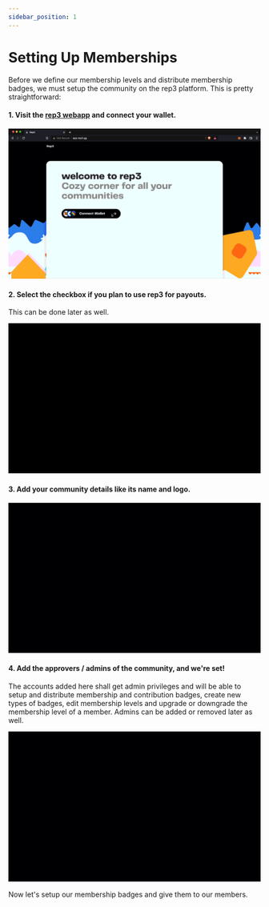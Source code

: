 ```yaml
---
sidebar_position: 1
---
```


# Setting Up Memberships
Before we define our membership levels and distribute membership badges, we must setup the community on the rep3 platform. This is pretty straightforward:

#### 1. Visit the [rep3 webapp](https://app.rep3.gg/) and connect your wallet.

![](../img/001-connect_wallet.gif)

#### 2. Select the checkbox if you plan to use rep3 for payouts. 
This can be done later as well.

![](../img/002-safe_creation.gif)


#### 3. Add your community details like its name and logo.

![](../img/003-add_community_details.gif)

#### 4. Add the approvers / admins of the community, and we're set!
The accounts added here shall get admin privileges and will be able to setup and distribute membership and contribution badges, create new types of badges, edit membership levels and upgrade or downgrade the membership level of a member. Admins can be added or removed later as well.

![](../img/004-add_approver_details.gif)

Now let's setup our membership badges and give them to our members.
